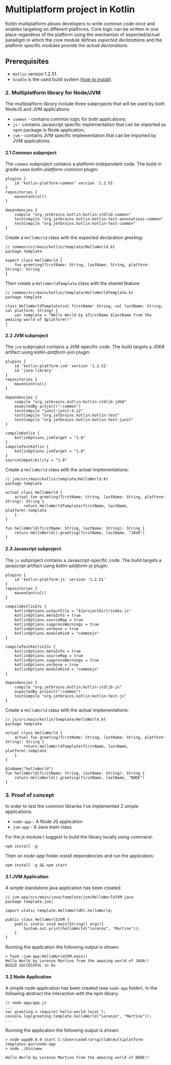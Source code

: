 # Multiplatform project in Kotlin
Kotlin multiplatform allows developers to write common code once and enables targeting on different platforms. 
Core logic can be written in one place regardless of the platform using the mechanism of expected/actual paradigm 
in which the core module defines *expected declarations*  and the platform specific modules provide the *actual declarations*. 

## Prerequisites
- `Kotlin` version 1.2.51.
- `Gradle` is the used build system ([how to install](https://gradle.org/install/)).

### 2. Multiplatform library for Node/JVM 
The multiplatform library include three subprojects that will be used by both NodeJS and JVM applications:
 * `common` - contains  common logic for both applications;
 * `js` - contains Javascript specific implementation that can be imported as npm package in Node application;
 * `jvm` - contains JVM specific implementation that can be imported by JVM applications.
 
#### 2.1 Common subproject
The `common` subproject contains a platform-independent code. 
The build in gradle uses *kotlin-platform-common* plugin:

    plugins {
        id 'kotlin-platform-common' version '1.2.51'
    }
    repositories {
        mavenCentral()
    }
    
    dependencies {
        compile "org.jetbrains.kotlin:kotlin-stdlib-common"
        testCompile "org.jetbrains.kotlin:kotlin-test-annotations-common"
        testCompile "org.jetbrains.kotlin:kotlin-test-common"
    }

Create a `HelloWorld` class with the expected declaration *greeting*: 

    // common/src/main/kotlin/template/HelloWorld.kt
    package template
    
    expect class HelloWorld {
        fun greeting(firstName: String, lastName: String, platform: String): String
    }
    
Then create a `HelloWorldTemplate` class with the shared feature: 

    // common/src/main/kotlin/template/HelloWorldTemplate.kt
    package template
    
    class HelloWorldTemplate(val firstName: String, val lastName: String, val platform: String) {
        var template = "Hello World by $firstName $lastName from the amazing world of $platform!!"
    }
    
#### 2.2 JVM subproject
The `jvm` subproject contains a JVM-specific code. The build targets a JDK8 artifact using *kotlin-platform-jvm* plugin:

    plugins {
        id 'kotlin-platform-jvm' version '1.2.51'
        id 'java-library'
    }
    repositories {
        mavenCentral()
    }
    
    dependencies {
        compile "org.jetbrains.kotlin:kotlin-stdlib-jdk8"
        expectedBy project(":common")
        testCompile "junit:junit:4.12"
        testCompile "org.jetbrains.kotlin:kotlin-test"
        testCompile "org.jetbrains.kotlin:kotlin-test-junit"
    }
    
    compileKotlin {
        kotlinOptions.jvmTarget = "1.8"
    }
    compileTestKotlin {
        kotlinOptions.jvmTarget = "1.8"
    }
    sourceCompatibility = "1.8"

Create a `HelloWorld` class with the actual implementations: 

    // jvm/src/main/kotlin/template/HelloWorld.kt
    package template
    
    actual class HelloWorld {
        actual fun greeting(firstName: String, lastName: String, platform: String): String {
            return HelloWorldTemplate(firstName, lastName, platform).template
        }
    }
    
    fun helloWorld(firstName: String, lastName: String): String {
        return HelloWorld().greeting(firstName, lastName, "JAVA")
    }

#### 2.3 Javascript subproject
The `js` subproject contains a Javascript-specific code. The build targets a javascript artifact using *kotlin-platform-js* plugin:

    plugins {
        id 'kotlin-platform-js' version '1.2.51'
    }
    repositories {
        mavenCentral()
    }
    
    compileKotlin2Js {
        kotlinOptions.outputFile = "${projectDir}/index.js"
        kotlinOptions.metaInfo = true
        kotlinOptions.sourceMap = true
        kotlinOptions.suppressWarnings = true
        kotlinOptions.verbose = true
        kotlinOptions.moduleKind = "commonjs"
    }
    
    compileTestKotlin2Js {
        kotlinOptions.metaInfo = true
        kotlinOptions.sourceMap = true
        kotlinOptions.suppressWarnings = true
        kotlinOptions.verbose = true
        kotlinOptions.moduleKind = "commonjs"
    }
    
    dependencies {
        compile "org.jetbrains.kotlin:kotlin-stdlib-js"
        expectedBy project(":common")
        testCompile "org.jetbrains.kotlin:kotlin-test-js"
    }

Create a `HelloWorld` class with the actual implementations: 

    // js/src/main/kotlin/template/HelloWorld.kt
    package template
    
    actual class HelloWorld {
        actual fun greeting(firstName: String, lastName: String, platform: String): String {
            return HelloWorldTemplate(firstName, lastName, platform).template
        }
    }
    
    @JsName("helloWorld")
    fun helloWorld(firstName: String, lastName: String): String {
        return HelloWorld().greeting(firstName, lastName, "NODE")
    }

### 3. Proof of concept
In order to test the common libraries I've implemented 2 simple applications:
 * `node-app` - A Node JS application
 * `jvm-app` - A Java main class.

For the *js* module I suggest to build the library locally using command:

    npm install -g

Then on *node-app* folder install dependencies and run the application:

    npm install -g && npm start

#### 3.1 JVM Application
A simple standalone java application has been created:

    // jvm-app/src/main/java/template/jvm/HelloWorldJVM.java
    package template.jvm;
    
    import static template.HelloWorldKt.helloWorld;
    
    public class HelloWorldJVM {
        public static void main(String[] args){
            System.out.print(helloWorld("Lorenzo", "Martino"));
        }
    }
    
Running the application the following output is shown:

    > Task :jvm-app:HelloWorldJVM.main()
    Hello World by Lorenzo Martino from the amazing world of JAVA!!
    BUILD SUCCESSFUL in 0s 
    
#### 3.2 Node Application
A simple node application has been created (see `node-app` folder). 
In the following abstract the interaction with the npm library:

    // node-app/app.js
    ...
    var greeting = require('hello-world-local');
    console.log(greeting.template.helloWorld("Lorenzo", "Martino"));
    ...
    
Running the application the following output is shown:

    > node-app@0.0.0 start C:\Users\eomlrar\gitlab\multiplatform-templates-poc\node-app
    > node ./bin/www
    
    Hello World by Lorenzo Martino from the amazing world of NODE!!
   